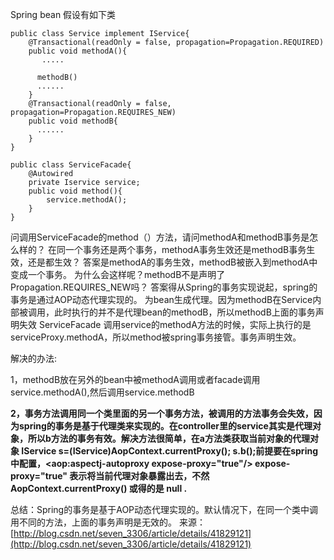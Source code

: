 Spring bean 假设有如下类

```
public class Service implement IService{
    @Transactional(readOnly = false, propagation=Propagation.REQUIRED)   
    public void methodA(){
       .....

      methodB()
      ......
    }
    @Transactional(readOnly = false, propagation=Propagation.REQUIRES_NEW)   
    public void methodB{
      ......
    }
}
```

```
public class ServiceFacade{
    @Autowired
    private Iservice service;
    public void method(){
        service.methodA();
    }
}
```

问调用ServiceFacade的method（）方法，请问methodA和methodB事务是怎么样的？
在同一个事务还是两个事务，methodA事务生效还是methodB事务生效，还是都生效？
答案是methodA的事务生效，methodB被嵌入到methodA中变成一个事务。
为什么会这样呢？methodB不是声明了Propagation.REQUIRES_NEW吗？
答案得从Spring的事务实现说起，spring的事务是通过AOP动态代理实现的。
为bean生成代理。因为methodB在Service内部被调用，此时执行的并不是代理bean的methodB，所以methodB上面的事务声明失效
ServiceFacade 调用service的methodA方法的时候，实际上执行的是serviceProxy.methodA，所以method被spring事务接管。事务声明生效。



解决的办法:    

1，methodB放在另外的bean中被methodA调用或者facade调用service.methodA(),然后调用service.methodB    

**2，事务方法调用同一个类里面的另一个事务方法，被调用的方法事务会失效，因为spring的事务是基于代理类来实现的。在controller里的service其实是代理对象，所以b方法的事务有效。解决方法很简单，在a方法类获取当前对象的代理对象 IService s=(IService)AopContext.currentProxy();  s.b();前提要在spring中配置，<aop:aspectj-autoproxy expose-proxy="true"/>  expose-proxy="true" 表示将当前代理对象暴露出去，不然 AopContext.currentProxy() 或得的是 null .**






总结：Spring的事务是基于AOP动态代理实现的。默认情况下，在同一个类中调用不同的方法，上面的事务声明是无效的。
来源： [http://blog.csdn.net/seven_3306/article/details/41829121](http://blog.csdn.net/seven_3306/article/details/41829121)